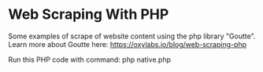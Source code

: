 # Web Scraping With PHP
Some examples of scrape of website content using the php library "Goutte". Learn more about Goutte here: https://oxylabs.io/blog/web-scraping-php

Run this PHP code with command: php native.php
